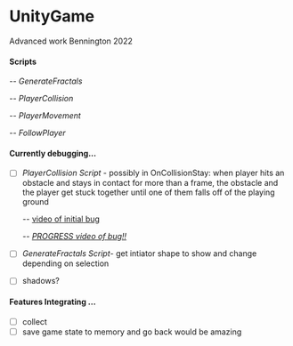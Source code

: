 # UnityGame
Advanced work Bennington 2022


#### Scripts

-- *GenerateFractals* 

-- *PlayerCollision*

-- *PlayerMovement* 

-- *FollowPlayer* 

#### Currently debugging... ####

- [ ] *PlayerCollision Script* - possibly in OnCollisionStay: when player hits an obstacle and stays in contact for more than a frame, the obstacle and the player get stuck together until one of them falls off of the playing ground 

     -- [video of initial bug](https://drive.google.com/file/d/1ZmKTVZOmkKcH46sZOwlaJa-lCvVBX-wI/view?usp=sharing)

     -- [*PROGRESS video of bug!!*](https://youtu.be/nihNty_lZJU) 

- [ ] *GenerateFractals Script*- get intiator shape to show and change depending on selection
- [ ] shadows? 

#### Features Integrating ... #### 

- [ ] collect 
- [ ] save game state to memory and go back would be amazing
